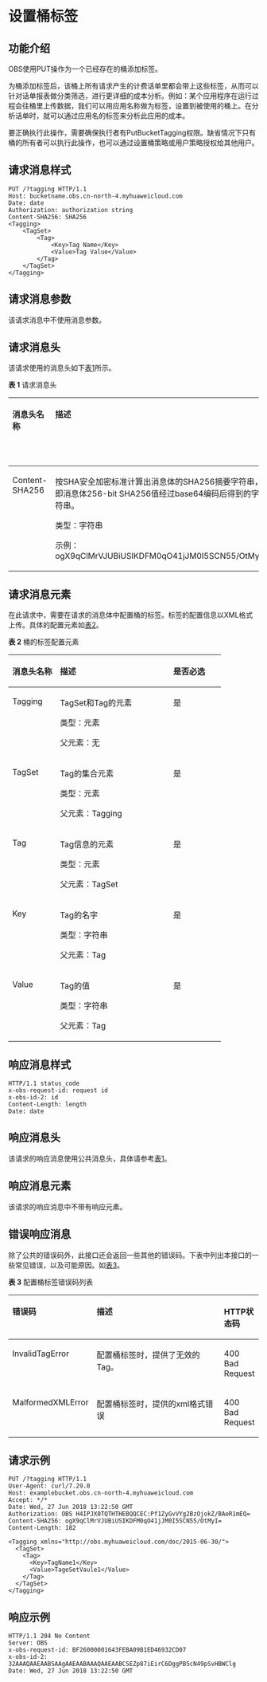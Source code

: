 # 设置桶标签<a name="obs_04_0049"></a>

## 功能介绍<a name="section5584184924715"></a>

OBS使用PUT操作为一个已经存在的桶添加标签。

为桶添加标签后，该桶上所有请求产生的计费话单里都会带上这些标签，从而可以针对话单报表做分类筛选，进行更详细的成本分析。例如：某个应用程序在运行过程会往桶里上传数据，我们可以用应用名称做为标签，设置到被使用的桶上。在分析话单时，就可以通过应用名的标签来分析此应用的成本。

要正确执行此操作，需要确保执行者有PutBucketTagging权限。缺省情况下只有桶的所有者可以执行此操作，也可以通过设置桶策略或用户策略授权给其他用户。

## 请求消息样式<a name="section20347124652614"></a>

```
PUT /?tagging HTTP/1.1 
Host: bucketname.obs.cn-north-4.myhuaweicloud.com 
Date: date
Authorization: authorization string
Content-SHA256: SHA256
<Tagging> 
    <TagSet>
        <Tag> 
            <Key>Tag Name</Key> 
            <Value>Tag Value</Value> 
        </Tag> 
    </TagSet> 
</Tagging>
```

## 请求消息参数<a name="section6834183343213"></a>

该请求消息中不使用消息参数。

## 请求消息头<a name="section386944113319"></a>

该请求使用的消息头如下[表1](#table436706591789)所示。

**表 1**  请求消息头

<a name="table436706591789"></a>
<table><thead align="left"><tr id="row532609251789"><th class="cellrowborder" valign="top" width="22.430000000000003%" id="mcps1.2.4.1.1"><p id="p90786001789"><a name="p90786001789"></a><a name="p90786001789"></a>消息头名称</p>
</th>
<th class="cellrowborder" valign="top" width="53.260000000000005%" id="mcps1.2.4.1.2"><p id="p642780001789"><a name="p642780001789"></a><a name="p642780001789"></a>描述</p>
</th>
<th class="cellrowborder" valign="top" width="24.310000000000002%" id="mcps1.2.4.1.3"><p id="p391355251789"><a name="p391355251789"></a><a name="p391355251789"></a>是否必选</p>
</th>
</tr>
</thead>
<tbody><tr id="row166754071789"><td class="cellrowborder" valign="top" width="22.430000000000003%" headers="mcps1.2.4.1.1 "><p id="p85307541789"><a name="p85307541789"></a><a name="p85307541789"></a>Content-SHA256</p>
</td>
<td class="cellrowborder" valign="top" width="53.260000000000005%" headers="mcps1.2.4.1.2 "><p id="p19969101617102"><a name="p19969101617102"></a><a name="p19969101617102"></a>按SHA安全加密标准计算出消息体的SHA256摘要字符串，即消息体256-bit SHA256值经过base64编码后得到的字符串。</p>
<p id="p99691616101016"><a name="p99691616101016"></a><a name="p99691616101016"></a>类型：字符串</p>
<p id="p39691816101013"><a name="p39691816101013"></a><a name="p39691816101013"></a>示例：ogX9qClMrVJUBiUSIKDFM0qO41jJM0I5SCN55/OtMyI=</p>
</td>
<td class="cellrowborder" valign="top" width="24.310000000000002%" headers="mcps1.2.4.1.3 "><p id="p14859681789"><a name="p14859681789"></a><a name="p14859681789"></a>是</p>
</td>
</tr>
</tbody>
</table>

## 请求消息元素<a name="section1373213918368"></a>

在此请求中，需要在请求的消息体中配置桶的标签。标签的配置信息以XML格式上传。具体的配置元素如[表2](#table1181123018399)。

**表 2**  桶的标签配置元素

<a name="table1181123018399"></a>
<table><thead align="left"><tr id="row2018917307393"><th class="cellrowborder" valign="top" width="22.430000000000003%" id="mcps1.2.4.1.1"><p id="p19190143043913"><a name="p19190143043913"></a><a name="p19190143043913"></a>消息头名称</p>
</th>
<th class="cellrowborder" valign="top" width="53.260000000000005%" id="mcps1.2.4.1.2"><p id="p019273012397"><a name="p019273012397"></a><a name="p019273012397"></a>描述</p>
</th>
<th class="cellrowborder" valign="top" width="24.310000000000002%" id="mcps1.2.4.1.3"><p id="p2195113033915"><a name="p2195113033915"></a><a name="p2195113033915"></a>是否必选</p>
</th>
</tr>
</thead>
<tbody><tr id="row7197230193913"><td class="cellrowborder" valign="top" width="22.430000000000003%" headers="mcps1.2.4.1.1 "><p id="p125361017184212"><a name="p125361017184212"></a><a name="p125361017184212"></a>Tagging</p>
</td>
<td class="cellrowborder" valign="top" width="53.260000000000005%" headers="mcps1.2.4.1.2 "><p id="p6536111718422"><a name="p6536111718422"></a><a name="p6536111718422"></a>TagSet和Tag的元素</p>
<p id="p85368172423"><a name="p85368172423"></a><a name="p85368172423"></a>类型：元素</p>
<p id="p125365178429"><a name="p125365178429"></a><a name="p125365178429"></a>父元素：无</p>
</td>
<td class="cellrowborder" valign="top" width="24.310000000000002%" headers="mcps1.2.4.1.3 "><p id="p553681720423"><a name="p553681720423"></a><a name="p553681720423"></a>是</p>
</td>
</tr>
<tr id="row12641636422"><td class="cellrowborder" valign="top" width="22.430000000000003%" headers="mcps1.2.4.1.1 "><p id="p3911152616425"><a name="p3911152616425"></a><a name="p3911152616425"></a>TagSet</p>
</td>
<td class="cellrowborder" valign="top" width="53.260000000000005%" headers="mcps1.2.4.1.2 "><p id="p591252604217"><a name="p591252604217"></a><a name="p591252604217"></a>Tag的集合元素</p>
<p id="p391202634216"><a name="p391202634216"></a><a name="p391202634216"></a>类型：元素</p>
<p id="p4912142604210"><a name="p4912142604210"></a><a name="p4912142604210"></a>父元素：Tagging</p>
</td>
<td class="cellrowborder" valign="top" width="24.310000000000002%" headers="mcps1.2.4.1.3 "><p id="p3912326144211"><a name="p3912326144211"></a><a name="p3912326144211"></a>是</p>
</td>
</tr>
<tr id="row944320444211"><td class="cellrowborder" valign="top" width="22.430000000000003%" headers="mcps1.2.4.1.1 "><p id="p163325395428"><a name="p163325395428"></a><a name="p163325395428"></a>Tag</p>
</td>
<td class="cellrowborder" valign="top" width="53.260000000000005%" headers="mcps1.2.4.1.2 "><p id="p8333639114218"><a name="p8333639114218"></a><a name="p8333639114218"></a>Tag信息的元素</p>
<p id="p1233323919429"><a name="p1233323919429"></a><a name="p1233323919429"></a>类型：元素</p>
<p id="p0333163974214"><a name="p0333163974214"></a><a name="p0333163974214"></a>父元素：TagSet</p>
</td>
<td class="cellrowborder" valign="top" width="24.310000000000002%" headers="mcps1.2.4.1.3 "><p id="p333319390424"><a name="p333319390424"></a><a name="p333319390424"></a>是</p>
</td>
</tr>
<tr id="row1314615104218"><td class="cellrowborder" valign="top" width="22.430000000000003%" headers="mcps1.2.4.1.1 "><p id="p11495174818425"><a name="p11495174818425"></a><a name="p11495174818425"></a>Key</p>
</td>
<td class="cellrowborder" valign="top" width="53.260000000000005%" headers="mcps1.2.4.1.2 "><p id="p74952488427"><a name="p74952488427"></a><a name="p74952488427"></a>Tag的名字</p>
<p id="p1349514814423"><a name="p1349514814423"></a><a name="p1349514814423"></a>类型：字符串</p>
<p id="p149512481428"><a name="p149512481428"></a><a name="p149512481428"></a>父元素：Tag</p>
</td>
<td class="cellrowborder" valign="top" width="24.310000000000002%" headers="mcps1.2.4.1.3 "><p id="p18495154864216"><a name="p18495154864216"></a><a name="p18495154864216"></a>是</p>
</td>
</tr>
<tr id="row13866105154213"><td class="cellrowborder" valign="top" width="22.430000000000003%" headers="mcps1.2.4.1.1 "><p id="p196161654134219"><a name="p196161654134219"></a><a name="p196161654134219"></a>Value</p>
</td>
<td class="cellrowborder" valign="top" width="53.260000000000005%" headers="mcps1.2.4.1.2 "><p id="p19616854174215"><a name="p19616854174215"></a><a name="p19616854174215"></a>Tag的值</p>
<p id="p7616135414424"><a name="p7616135414424"></a><a name="p7616135414424"></a>类型：字符串</p>
<p id="p2616105415423"><a name="p2616105415423"></a><a name="p2616105415423"></a>父元素：Tag</p>
</td>
<td class="cellrowborder" valign="top" width="24.310000000000002%" headers="mcps1.2.4.1.3 "><p id="p11616115484210"><a name="p11616115484210"></a><a name="p11616115484210"></a>是</p>
</td>
</tr>
</tbody>
</table>

## 响应消息样式<a name="section52164611437"></a>

```
HTTP/1.1 status_code
x-obs-request-id: request id
x-obs-id-2: id
Content-Length: length
Date: date
```

## 响应消息头<a name="section1253385718430"></a>

该请求的响应消息使用公共消息头，具体请参考[表1](返回结果.md#d0e686)。

## 响应消息元素<a name="section7363166184419"></a>

该请求的响应消息中不带有响应元素。

## 错误响应消息<a name="section8123191694414"></a>

除了公共的错误码外，此接口还会返回一些其他的错误码。下表中列出本接口的一些常见错误，以及可能原因。如[表3](#table12876123320500)。

**表 3**  配置桶标签错误码列表

<a name="table12876123320500"></a>
<table><thead align="left"><tr id="row6301134115016"><th class="cellrowborder" valign="top" width="33.67%" id="mcps1.2.4.1.1"><p id="p183043420504"><a name="p183043420504"></a><a name="p183043420504"></a>错误码</p>
</th>
<th class="cellrowborder" valign="top" width="51.019999999999996%" id="mcps1.2.4.1.2"><p id="p2303340505"><a name="p2303340505"></a><a name="p2303340505"></a>描述</p>
</th>
<th class="cellrowborder" valign="top" width="15.310000000000002%" id="mcps1.2.4.1.3"><p id="p330834115019"><a name="p330834115019"></a><a name="p330834115019"></a>HTTP状态码</p>
</th>
</tr>
</thead>
<tbody><tr id="row5311834135013"><td class="cellrowborder" valign="top" width="33.67%" headers="mcps1.2.4.1.1 "><p id="p5311234185014"><a name="p5311234185014"></a><a name="p5311234185014"></a>InvalidTagError</p>
</td>
<td class="cellrowborder" valign="top" width="51.019999999999996%" headers="mcps1.2.4.1.2 "><p id="p1231143405016"><a name="p1231143405016"></a><a name="p1231143405016"></a>配置桶标签时，提供了无效的Tag。</p>
</td>
<td class="cellrowborder" valign="top" width="15.310000000000002%" headers="mcps1.2.4.1.3 "><p id="p631134165012"><a name="p631134165012"></a><a name="p631134165012"></a>400 Bad Request</p>
</td>
</tr>
<tr id="row173123414508"><td class="cellrowborder" valign="top" width="33.67%" headers="mcps1.2.4.1.1 "><p id="p15318348500"><a name="p15318348500"></a><a name="p15318348500"></a>MalformedXMLError</p>
</td>
<td class="cellrowborder" valign="top" width="51.019999999999996%" headers="mcps1.2.4.1.2 "><p id="p431103465016"><a name="p431103465016"></a><a name="p431103465016"></a>配置桶标签时，提供的xml格式错误</p>
</td>
<td class="cellrowborder" valign="top" width="15.310000000000002%" headers="mcps1.2.4.1.3 "><p id="p12323342506"><a name="p12323342506"></a><a name="p12323342506"></a>400 Bad Request</p>
</td>
</tr>
</tbody>
</table>

## 请求示例<a name="section14819157124617"></a>

```
PUT /?tagging HTTP/1.1
User-Agent: curl/7.29.0
Host: examplebucket.obs.cn-north-4.myhuaweicloud.com
Accept: */*
Date: Wed, 27 Jun 2018 13:22:50 GMT
Authorization: OBS H4IPJX0TQTHTHEBQQCEC:Pf1ZyGvVYg2BzOjokZ/BAeR1mEQ=
Content-SHA256: ogX9qClMrVJUBiUSIKDFM0qO41jJM0I5SCN55/OtMyI=
Content-Length: 182

<Tagging xmlns="http://obs.myhuaweicloud.com/doc/2015-06-30/">
  <TagSet>
    <Tag>
      <Key>TagName1</Key>
      <Value>TageSetVaule1</Value>
    </Tag>
  </TagSet>
</Tagging>
```

## 响应示例<a name="section13755536443"></a>

```
HTTP/1.1 204 No Content
Server: OBS
x-obs-request-id: BF26000001643FEBA09B1ED46932CD07
x-obs-id-2: 32AAAQAAEAABSAAgAAEAABAAAQAAEAABCSEZp87iEirC6DggPB5cN49pSvHBWClg
Date: Wed, 27 Jun 2018 13:22:50 GMT
```

